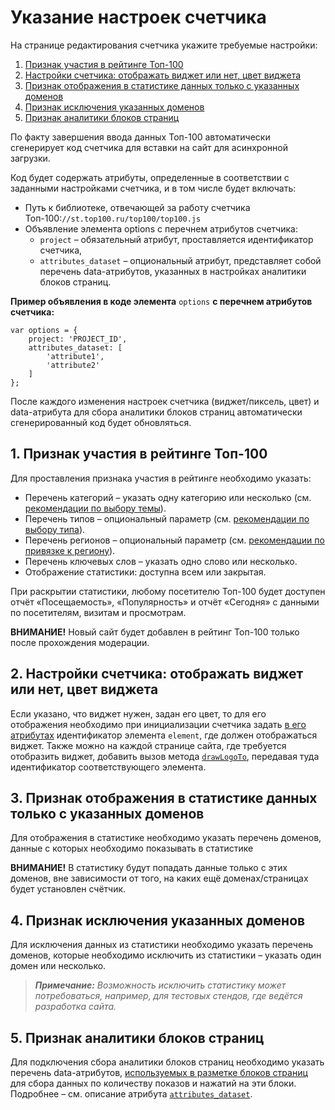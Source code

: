 # Указание настроек счетчика

На странице редактирования счетчика укажите требуемые настройки:

1. [Признак участия в рейтинге Топ-100](ukazanie-nastroek-schetchika.md#1-priznak-uchastiya-v-reitinge-top-100)
2. [Настройки счетчика: отображать виджет или нет, цвет виджета](ukazanie-nastroek-schetchika.md#2-nastroiki-schetchika-otobrazhat-vidzhet-ili-net-cvet-vidzheta)
3. [Признак отображения в статистике данных только с указанных доменов](ukazanie-nastroek-schetchika.md#3-priznak-otobrazheniya-v-statistike-dannykh-tolko-s-ukazannykh-domenov)
4. [Признак исключения указанных доменов](ukazanie-nastroek-schetchika.md#4-priznak-isklyucheniya-ukazannykh-domenov)
5. [Признак аналитики блоков страниц](ukazanie-nastroek-schetchika.md#5-priznak-analitiki-blokov-stranic)

По факту завершения ввода данных Топ-100 автоматически сгенерирует код счетчика для вставки на сайт для асинхронной загрузки.

Код будет содержать атрибуты, определенные в соответствии с заданными настройками счетчика, и в том числе будет включать:

* Путь к библиотеке, отвечающей за работу счетчика Топ-100:`//st.top100.ru/top100/top100.js`
* Объявление элемента options с перечнем атрибутов счетчика:
  * `project` – обязательный атрибут, проставляется идентификатор счетчика,
  * `attributes_dataset` – опциональный атрибут, представляет собой перечень data-атрибутов, указанных в настройках аналитики блоков страниц.

**Пример объявления в коде элемента** `options` **с перечнем атрибутов счетчика:**

```
var options = {
    project: 'PROJECT_ID',
    attributes_dataset: [
        'attribute1',
        'attribute2'
    ]
};
```

После каждого изменения настроек счетчика (виджет/пиксель, цвет) и data-атрибута для сбора аналитики блоков страниц автоматически сгенерированный код будет обновляться.

## 1. **Признак участия в рейтинге Топ-100**

Для проставления признака участия в рейтинге необходимо указать:

* Перечень категорий – указать одну категорию или несколько (см. [рекомендации по выбору темы](http://help.rambler.ru/top100/top100-faq/1525/)).
* Перечень типов – опциональный параметр (см. [рекомендации по выбору типа](http://help.rambler.ru/top100/top100-faq/1526/)).
* Перечень регионов – опциональный параметр (см. [рекомендации по привязке к региону](http://help.rambler.ru/top100/top100-faq/1346/)).
* Перечень ключевых слов – указать одно слово или несколько.
* Отображение статистики: доступна всем или закрытая.

При раскрытии статистики, любому посетителю Топ-100 будет доступен отчёт «Посещаемость», «Популярность» и отчёт «Сегодня» с данными по посетителям, визитам и просмотрам.

**ВНИМАНИЕ!** Новый сайт будет добавлен в рейтинг Топ-100 только после прохождения модерации.

## 2. **Настройки счетчика: отображать виджет или нет, цвет виджета**

Если указано, что виджет нужен, задан его цвет, то для его отображения необходимо при инициализации счетчика задать [в его атрибутах](../donastroika-schetchika/atributy-schetchika.md) идентификатор элемента `element`, где должен отображаться виджет. Также можно на каждой странице сайта, где требуется отобразить виджет, добавить вызов метода [`drawLogoTo`](../donastroika-schetchika/metody-po-rabote-so-schetchikom.md), передавая туда идентификатор соответствующего элемента.

## 3. **Признак отображения в статистике данных только с указанных доменов**

Для отображения в статистике необходимо указать перечень доменов, данные с которых необходимо показывать в статистике

**ВНИМАНИЕ!** В статистику будут попадать данные только с этих доменов, вне зависимости от того, на каких ещё доменах/страницах будет установлен счётчик.

## 4. **Признак исключения указанных доменов**

Для исключения данных из статистики необходимо указать перечень доменов, которые необходимо исключить из статистики – указать один домен или несколько.

> _**Примечание:** Возможность исключить статистику может потребоваться, например, для тестовых стендов, где ведётся разработка сайта._

## 5. **Признак аналитики блоков страниц**

Для подключения сбора аналитики блоков страниц необходимо указать перечень data-атрибутов, [используемых в разметке блоков страниц](../razmetka-celevykh-deistvii/razmetka-stranic-saita-dlya-analitiki-blokov.md) для сбора данных по количеству показов и нажатий на эти блоки. Подробнее – см. описание атрибута [`attributes_dataset`](../donastroika-schetchika/atributy-schetchika.md).
